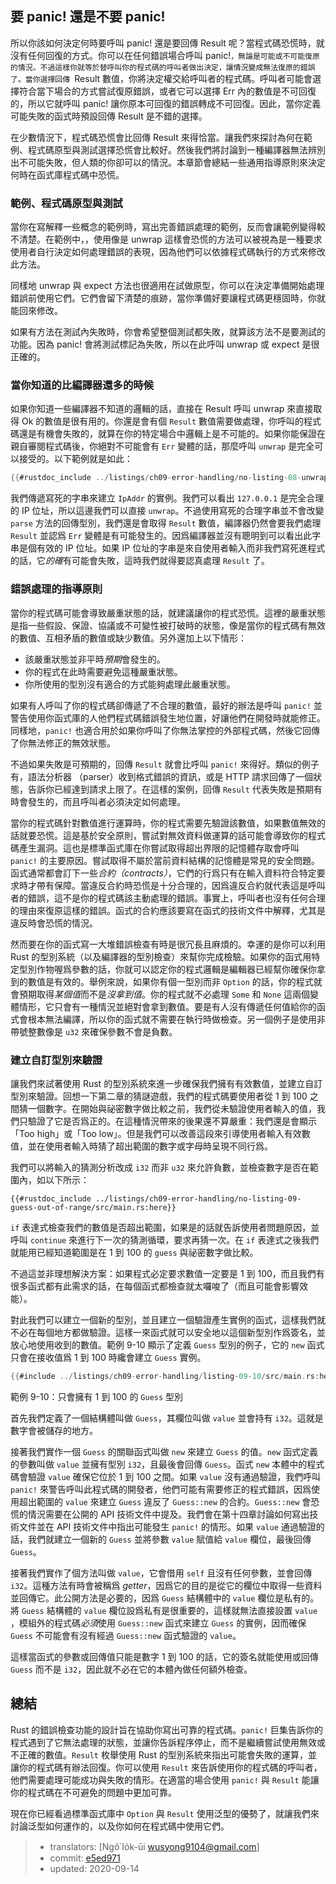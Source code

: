 ## 要 panic! 還是不要 panic!

所以你該如何決定何時要呼叫 panic! 還是要回傳 Result 呢？當程式碼恐慌時，就沒有任何回復的方式。你可以在任何錯誤場合呼叫 panic!`，無論是可能或不可能復原的情況。不過這樣你就等於替呼叫你的程式碼的呼叫者做出決定，讓情況變成無法復原的錯誤了。當你選擇回傳 `Result 數值，你將決定權交給呼叫者的程式碼。呼叫者可能會選擇符合當下場合的方式嘗試復原錯誤，或者它可以選擇 Err 內的數值是不可回復的，所以它就呼叫 panic! 讓你原本可回復的錯誤轉成不可回復。因此，當你定義可能失敗的函式時預設回傳 Result 是不錯的選擇。

在少數情況下，程式碼恐慌會比回傳 Result 來得恰當。讓我們來探討為何在範例、程式碼原型與測試選擇恐慌會比較好。然後我們將討論到一種編譯器無法辨別出不可能失敗，但人類的你卻可以的情況。本章節會總結一些通用指導原則來決定何時在函式庫程式碼中恐慌。

### 範例、程式碼原型與測試

當你在寫解釋一些概念的範例時，寫出完善錯誤處理的範例，反而會讓範例變得較不清楚。在範例中，，使用像是 unwrap 這樣會恐慌的方法可以被視為是一種要求使用者自行決定如何處理錯誤的表現，因為他們可以依據程式碼執行的方式來修改此方法。

同樣地 unwrap 與 expect 方法也很適用在試做原型，你可以在決定準備開始處理錯誤前使用它們。它們會留下清楚的痕跡，當你準備好要讓程式碼更穩固時，你就能回來修改。

如果有方法在測試內失敗時，你會希望整個測試都失敗，就算該方法不是要測試的功能。因為 panic! 會將測試標記為失敗，所以在此呼叫 unwrap 或 expect 是很正確的。

### 當你知道的比編譯器還多的時候

如果你知道一些編譯器不知道的邏輯的話，直接在 Result 呼叫 unwrap 來直接取得 Ok 的數值是很有用的。你還是會有個 `Result` 數值需要做處理，你呼叫的程式碼還是有機會失敗的，就算在你的特定場合中邏輯上是不可能的。如果你能保證在親自審閱程式碼後，你絕對不可能會有 `Err` 變體的話，那麼呼叫 `unwrap` 是完全可以接受的。以下範例就是如此：

```rust
{{#rustdoc_include ../listings/ch09-error-handling/no-listing-08-unwrap-that-cant-fail/src/main.rs:here}}
```

我們傳遞寫死的字串來建立 `IpAddr` 的實例。我們可以看出 `127.0.0.1` 是完全合理的 IP 位址，所以這邊我們可以直接 `unwrap`。不過使用寫死的合理字串並不會改變 `parse` 方法的回傳型別，我們還是會取得 `Result` 數值，編譯器仍然會要我們處理 `Result` 並認爲 `Err` 變體是有可能發生的。因爲編譯器並沒有聰明到可以看出此字串是個有效的 IP 位址。如果 IP 位址的字串是來自使用者輸入而非我們寫死進程式的話，它*的確*有可能會失敗，這時我們就得要認真處理 `Result` 了。

### 錯誤處理的指導原則

當你的程式碼可能會導致嚴重狀態的話，就建議讓你的程式恐慌。這裡的嚴重狀態是指一些假設、保證、協議或不可變性被打破時的狀態，像是當你的程式碼有無效的數值、互相矛盾的數值或缺少數值。另外還加上以下情形：

* 該嚴重狀態並非平時*預期*會發生的。
* 你的程式在此時需要避免這種嚴重狀態。
* 你所使用的型別沒有適合的方式能夠處理此嚴重狀態。

如果有人呼叫了你的程式碼卻傳遞了不合理的數值，最好的辦法是呼叫 `panic!` 並警告使用你函式庫的人他們程式碼錯誤發生地位置，好讓他們在開發時就能修正。同樣地，`panic!` 也適合用於如果你呼叫了你無法掌控的外部程式碼，然後它回傳了你無法修正的無效狀態。

不過如果失敗是可預期的，回傳 `Result` 就會比呼叫 `panic!` 來得好。類似的例子有，語法分析器 （parser）收到格式錯誤的資訊，或是 HTTP 請求回傳了一個狀態，告訴你已經達到請求上限了。在這樣的案例，回傳 `Result` 代表失敗是預期有時會發生的，而且呼叫者必須決定如何處理。

當你的程式碼針對數值進行運算時，你的程式需要先驗證該數值，如果數值無效的話就要恐慌。這是基於安全原則，嘗試對無效資料做運算的話可能會導致你的程式碼產生漏洞。這也是標準函式庫在你嘗試取得超出界限的記憶體存取會呼叫 `panic!` 的主要原因。嘗試取得不屬於當前資料結構的記憶體是常見的安全問題。函式通常都會訂下一些*合約（contracts）*，它們的行爲只有在輸入資料符合特定要求時才帶有保障。當違反合約時恐慌是十分合理的，因爲違反合約就代表這是呼叫者的錯誤，這不是你的程式碼該主動處理的錯誤。事實上，呼叫者也沒有任何合理的理由來復原這樣的錯誤。函式的合約應該要寫在函式的技術文件中解釋，尤其是違反時會恐慌的情況。

然而要在你的函式寫一大堆錯誤檢查有時是很冗長且麻煩的。幸運的是你可以利用 Rust 的型別系統（以及編譯器的型別檢查）來幫你完成檢驗。如果你的函式用特定型別作物喔爲參數的話，你就可以認定你的程式邏輯是編輯器已經幫你確保你拿到的數值是有效的。舉例來說，如果你有個一型別而非 `Option` 的話，你的程式就會預期取得*某個值*而不是*沒拿到值*。你的程式就不必處理 `Some` 和 `None` 這兩個變體情形，它只會有一種情況並絕對會拿到數值。要是有人沒有傳遞任何值給你的函式會根本無法編譯，所以你的函式就不需要在執行時做檢查。另一個例子是使用非帶號整數像是 `u32` 來確保參數不會是負數。

### 建立自訂型別來驗證

讓我們來試著使用 Rust 的型別系統來進一步確保我們擁有有效數值，並建立自訂型別來驗證。回想一下第二章的猜謎遊戲，我們的程式碼要使用者從 1 到 100 之間猜一個數字。在開始與祕密數字做比較之前，我們從未驗證使用者輸入的值，我們只驗證了它是否爲正的。在這種情況帶來的後果還不算嚴重：我們還是會顯示「Too high」或「Too low」。但是我們可以改善這段來引導使用者輸入有效數值，並在使用者輸入時猜了超出範圍的數字或字母時呈現不同行爲。

我們可以將輸入的猜測分析改成 `i32` 而非 `u32` 來允許負數，並檢查數字是否在範圍內，如以下所示：

```rust,ignore
{{#rustdoc_include ../listings/ch09-error-handling/no-listing-09-guess-out-of-range/src/main.rs:here}}
```

`if` 表達式檢查我們的數值是否超出範圍，如果是的話就告訴使用者問題原因，並呼叫 `continue` 來進行下一次的猜測循環，要求再猜一次。在 `if` 表達式之後我們就能用已經知道範圍是在 1 到 100 的 `guess` 與祕密數字做比較。

不過這並非理想解決方案：如果程式必定要求數值一定要是 1 到 100，而且我們有很多函式都有此需求的話，在每個函式都檢查就太囉唆了（而且可能會影響效能）。

對此我們可以建立一個新的型別，並且建立一個驗證產生實例的函式，這樣我們就不必在每個地方都做驗證。這樣一來函式就可以安全地以這個新型別作爲簽名，並放心地使用收到的數值。範例 9-10 顯示了定義 `Guess` 型別的例子，它的 `new` 函式只會在接收值爲 1 到 100 時纔會建立 `Guess` 實例。

<!-- Deliberately not using rustdoc_include here; the `main` function in the
file requires the `rand` crate. We do want to include it for reader
experimentation purposes, but don't want to include it for rustdoc testing
purposes. -->

```rust
{{#include ../listings/ch09-error-handling/listing-09-10/src/main.rs:here}}
```

<span class="caption">範例 9-10：只會擁有 1 到 100 的 `Guess` 型別</span>

首先我們定義了一個結構體叫做 `Guess`，其欄位叫做 `value` 並會持有 `i32`。這就是數字會被儲存的地方。

接著我們實作一個 `Guess` 的關聯函式叫做 `new` 來建立 `Guess` 的值。`new` 函式定義的參數叫做 `value` 並擁有型別 `i32`，且最後會回傳 `Guess`。函式 `new` 本體中的程式碼會驗證 `value` 確保它位於 1 到 100 之間。如果 `value` 沒有通過驗證，我們呼叫 `panic!` 來警告呼叫此程式碼的開發者，他們可能有需要修正的程式錯誤，因爲使用超出範圍的 `value` 來建立 `Guess` 違反了 `Guess::new` 的合約。`Guess::new` 會恐慌的情況需要在公開的 API 技術文件中提及。我們會在第十四章討論如何寫出技術文件並在 API 技術文件中指出可能發生 `panic!` 的情形。如果 `value` 通過驗證的話，我們就建立一個新的 `Guess` 並將參數 `value` 賦值給 `value` 欄位，最後回傳 `Guess`。

接著我們實作了個方法叫做 `value`，它會借用 `self` 且沒有任何參數，並會回傳 `i32`。這種方法有時會被稱爲 *getter*，因爲它的目的是從它的欄位中取得一些資料並回傳它。此公開方法是必要的，因爲 `Guess` 結構體中的 `value` 欄位是私有的。將 `Guess` 結構體的 `value` 欄位設爲私有是很重要的，這樣就無法直接設置 `value` ，模組外的程式碼*必須*使用 `Guess::new` 函式來建立 `Guess` 的實例，因而確保 `Guess` 不可能會有沒有經過 `Guess::new` 函式驗證的 `value`。

這樣當函式的參數或回傳值只能是數字 1 到 100 的話，它的簽名就能使用或回傳 `Guess` 而不是 `i32`，因此就不必在它的本體內做任何額外檢查。

## 總結

Rust 的錯誤檢查功能的設計旨在協助你寫出可靠的程式碼。`panic!` 巨集告訴你的程式遇到了它無法處理的狀態，並讓你告訴程序停止，而不是繼續嘗試使用無效或不正確的數值。`Result` 枚舉使用 Rust 的型別系統來指出可能會失敗的運算，並讓你的程式碼有辦法回復。你可以使用 `Result` 來告訴使用你的程式碼的呼叫者，他們需要處理可能成功與失敗的情形。在適當的場合使用 `panic!` 與 `Result` 能讓你的程式碼在不可避免的問題中更加可靠。

現在你已經看過標準函式庫中 `Option` 與 `Result` 使用泛型的優勢了，就讓我們來討論泛型如何運作的，以及你如何在程式碼中使用它們。

> - translators: [Ngô͘ Io̍k-ūi <wusyong9104@gmail.com>]
> - commit: [e5ed971](https://github.com/rust-lang/book/blob/e5ed97128302d5fa45dbac0e64426bc7649a558c/src/ch09-03-to-panic-or-not-to-panic.md)
> - updated: 2020-09-14
